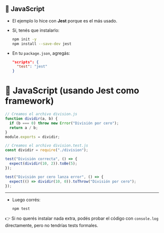## 🔹 **JavaScript**

* El ejemplo lo hice con **Jest** porque es el más usado.
* Sí, tenés que instalarlo:

  ```bash
  npm init -y
  npm install --save-dev jest
  ```
* En tu `package.json`, agregás:

  ```json
  "scripts": {
    "test": "jest"
  }
  ```

# 🔹 JavaScript (usando **Jest** como framework)

```javascript
// Creamos el archivo division.js
function dividir(a, b) {
  if (b === 0) throw new Error("División por cero");
  return a / b;
}
module.exports = dividir;
```

```javascript
// Creamos el archivo division.test.js
const dividir = require("./division");

test("División correcta", () => {
  expect(dividir(10, 2)).toBe(5);
});

test("División por cero lanza error", () => {
  expect(() => dividir(10, 0)).toThrow("División por cero");
});
```

---



* Luego corrés:

  ```bash
  npm test
  ```

👉 Si no querés instalar nada extra, podés probar el código con `console.log` directamente, pero no tendrías tests formales.